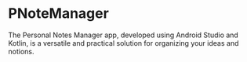 # PNoteManager
The Personal Notes Manager app, developed using Android Studio and Kotlin, is a versatile and practical solution for organizing your ideas and notions. 
